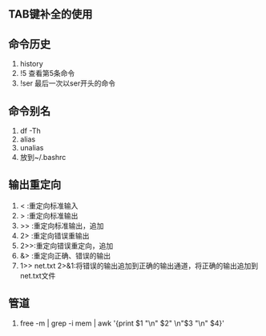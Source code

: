 ## TAB键补全的使用
## 命令历史
1. history
2. !5 查看第5条命令
3. !ser 最后一次以ser开头的命令
## 命令别名
1. df -Th
2. alias
3. unalias
4. 放到~/.bashrc
## 输出重定向
1. <  :重定向标准输入
2. \>  :重定向标准输出
3. \>\> :重定向标准输出，追加
4. 2> :重定向错误重输出
5. 2>>:重定向错误重定向，追加
6. &> :重定向正确、错误的输出
7. 1>> net.txt 2>&1:将错误的输出追加到正确的输出通道，将正确的输出追加到net.txt文件
## 管道
1. free -m | grep -i mem | awk '{print $1 "\n" $2" \n"$3 "\n" $4}'
